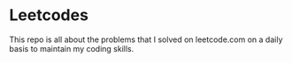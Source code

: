 # Leetcodes
This repo is all about the problems that I solved on leetcode.com on a daily basis to maintain my coding skills. 

